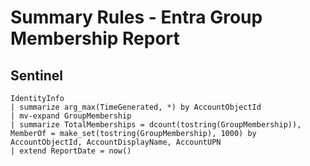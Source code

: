 # Summary Rules - Entra Group Membership Report


## Sentinel
```KQL
IdentityInfo
| summarize arg_max(TimeGenerated, *) by AccountObjectId
| mv-expand GroupMembership
| summarize TotalMemberships = dcount(tostring(GroupMembership)), MemberOf = make_set(tostring(GroupMembership), 1000) by AccountObjectId, AccountDisplayName, AccountUPN
| extend ReportDate = now()
```
